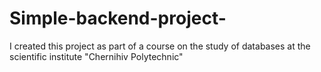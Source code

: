 # Simple-backend-project-
I created this project as part of a course on the study of databases at the scientific institute "Chernihiv Polytechnic"
